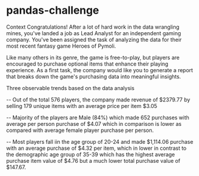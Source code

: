 # pandas-challenge

Context
Congratulations! After a lot of hard work in the data wrangling mines, you've landed a job as Lead Analyst for an independent gaming company. You've been assigned the task of analyzing the data for their most recent fantasy game Heroes of Pymoli.

Like many others in its genre, the game is free-to-play, but players are encouraged to purchase optional items that enhance their playing experience. As a first task, the company would like you to generate a report that breaks down the game's purchasing data into meaningful insights.


 Three observable trends based on the data analysis

 -- Out of the total 576 players, the company made revenue of $2379.77 by selling 179 unique items with an average price per item $3.05 

 -- Majority of the players are Male (84%) which made 652 purchases with average per person purchase of $4.07 which in comparison is lower as compared with average female player purchase per person.

 -- Most players fall iin the age group of 20-24  and made $1,114.06 purchase with an average purchase of $4.32 per item, which in lower in contrast to the demographic age group of 35-39 which has the highest average purchase item value of $4.76 but a much lower total purchase value of $147.67.
 
 
 
